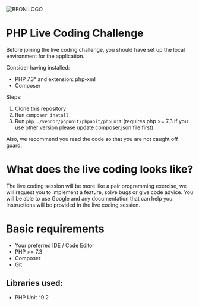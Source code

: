 ![BEON LOGO](https://beon.studio/blog/wp-content/themes/twentybeon/app/images/beon-purple.png)

# PHP Live Coding Challenge

Before joining the live coding challenge, you should have set up the local environment for the application.

Consider having installed:
- PHP 7.3^ and extension: php-xml
- Composer

Steps:

1. Clone this repository
2. Run `composer install`
3. Run `php ./vendor/phpunit/phpunit/phpunit` (requires php >= 7.3 if you use other version please update composer.json file first)

Also, we recommend you read the code so that you are not caught off guard.

# What does the live coding looks like?

The live coding session will be more like a pair programming exercise, we will request you to implement a feature, solve bugs or give code advice. You will be able to use Google and any documentation that can help you. Instructions will be provided in the live coding session.

# Basic requirements

- Your preferred IDE / Code Editor
- PHP >= 7.3
- Composer
- Git

## Libraries used:

- PHP Unit ^9.2